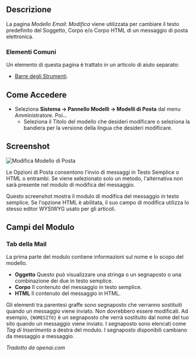 <!-- Filename: Help4.x:Mail_Template:_Edit / Display title: Modifica Modello di Mail -->

## Descrizione

La pagina *Modello Email: Modifica* viene utilizzata per cambiare il testo predefinito del 
Soggetto, Corpo e/o Corpo HTML di un messaggio di posta elettronica.

### Elementi Comuni

Un elemento di questa pagina è trattato in un articolo di aiuto separato:

* [Barre degli Strumenti](jdocmanual?article=help/common-elements/toolbars).

## Come Accedere

- Seleziona **Sistema → Pannello Modelli → Modelli di Posta** dal
  menu Amministratore. Poi...
  - Seleziona il Titolo del modello che desideri modificare o seleziona
    la bandiera per la versione della lingua che desideri modificare.

## Screenshot

![Modifica Modello di Posta](../../../it/images/mail/edit-mail-template.png)

Le Opzioni di Posta consentono l'invio di messaggi in Testo Semplice o HTML o entrambi. Se viene selezionato solo un metodo, l'alternativa non sarà presente nel modulo di modifica del messaggio.

Questo screenshot mostra il modulo di modifica del messaggio in testo semplice. Se l'opzione HTML è abilitata, il suo campo di modifica utilizza lo stesso editor WYSIWYG usato per gli articoli.

## Campi del Modulo

### Tab della Mail

La prima parte del modulo contiene informazioni sul nome e lo scopo del 
modello.

- **Oggetto** Questo può visualizzare una stringa o un segnaposto o una 
  combinazione dei due in testo semplice.
- **Corpo** Il contenuto del messaggio in testo semplice.
- **HTML** Il contenuto del messaggio in HTML.

Gli elementi tra parentesi graffe sono segnaposto che verranno sostituiti 
quando un messaggio viene inviato. Non dovrebbero essere modificati. Ad 
esempio, `{NOMESITO}` è un segnaposto che verrà sostituito dal nome del tuo 
sito quando un messaggio viene inviato. I segnaposto sono elencati come 
*Tag di Inserimento* a destra del modulo. I segnaposto disponibili cambiano 
da messaggio a messaggio.

*Tradotto da openai.com*

